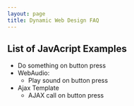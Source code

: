 ```yaml
---
layout: page
title: Dynamic Web Design FAQ
---
```



## List of JavAcript Examples

- Do something on button press
- WebAudio:
    - Play sound on button press
- Ajax Template
    - AJAX call on button press
